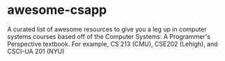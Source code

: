 # awesome-csapp
A curated list of awesome resources to give you a leg up in computer systems courses based off of the Computer Systems: A Programmer's Perspective textbook.  For example, CS 213 (CMU), CSE202 (Lehigh), and CSCI-UA 201 (NYU)
